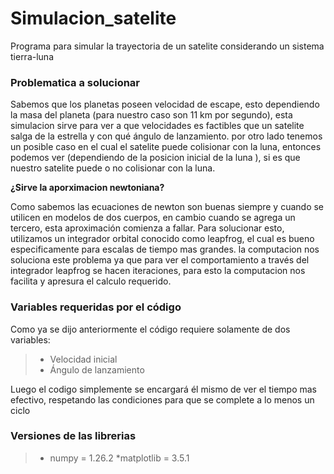 # Simulacion_satelite
Programa para simular la trayectoria de un satelite considerando un sistema tierra-luna

### Problematica a solucionar
Sabemos que los planetas poseen velocidad de escape, esto dependiendo la masa del planeta (para nuestro caso son 11 km por segundo), esta simulacion sirve para ver a que velocidades es factibles que un satelite salga de la estrella y con qué ángulo de lanzamiento.
por otro lado tenemos un posible caso en el cual el satelite puede colisionar con la luna, entonces podemos ver (dependiendo de la posicion inicial de la luna ), si es que nuestro satelite puede o no colisionar con la luna.

**¿Sirve la aporximacion newtoniana?**

Como sabemos las ecuaciones de newton son buenas siempre y cuando se utilicen en modelos de dos cuerpos, en cambio cuando se agrega un tercero, esta aproximación comienza a fallar. Para solucionar esto, utilizamos un integrador orbital conocido como leapfrog, el cual es bueno especificamente para escalas de tiempo mas grandes.
la computacion nos soluciona este problema ya que para ver el comportamiento a través del integrador leapfrog se hacen iteraciones, para esto la computacion nos facilita y apresura el calculo requerido.

### Variables requeridas por el código
Como ya se dijo anteriormente el código requiere solamente de dos variables:

  >* Velocidad inicial
  >* Ángulo de lanzamiento

Luego el codigo simplemente se encargará él mismo de ver el tiempo mas efectivo, respetando las condiciones para que se complete a lo menos un ciclo 
### Versiones de las librerias
  >* numpy = 1.26.2
  >*matplotlib = 3.5.1
